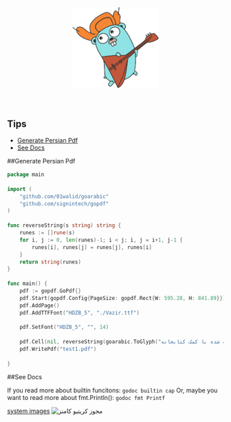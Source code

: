 <h1 align="center">
	<img width="200" src="Go.jpg" alt="Go">
	<br>
	<br>
</h1>

## Tips
- [Generate Persian Pdf](#GeneratePersianPdf/)
- [See Docs](#SeeDocs/)

##<a name="GeneratePersianPdf">Generate Persian Pdf</a>

```go
package main

import (
	"github.com/01walid/goarabic"
	"github.com/signintech/gopdf"
)

func reverseString(s string) string {
	runes := []rune(s)
	for i, j := 0, len(runes)-1; i < j; i, j = i+1, j-1 {
		runes[i], runes[j] = runes[j], runes[i]
	}
	return string(runes)
}

func main() {
	pdf := gopdf.GoPdf{}
	pdf.Start(gopdf.Config{PageSize: gopdf.Rect{W: 595.28, H: 841.89}}) //595.28, 841.89 = A4
	pdf.AddPage()
	pdf.AddTTFFont("HDZB_5", "./Vazir.ttf")

	pdf.SetFont("HDZB_5", "", 14)

	pdf.Cell(nil, reverseString(goarabic.ToGlyph("سلام دنیا.. این اولین متن پارسی نوشته شده با کمک کتابخانه signintech است.")))
	pdf.WritePdf("test1.pdf")

}
```

##<a name="SeeDocs">See Docs</a>

If you read more about builtin funcitons:
`godoc builtin cap`
Or, maybe you want to read more about fmt.Println():
`godoc fmt Printf`

[system images](https://aur.archlinux.org/packages/?O=0&K=android+system+image)
<img alt="مجوز کریتیو کامنز" style="border-width:0" src="https://i.creativecommons.org/l/by-sa/4.0/88x31.png">
